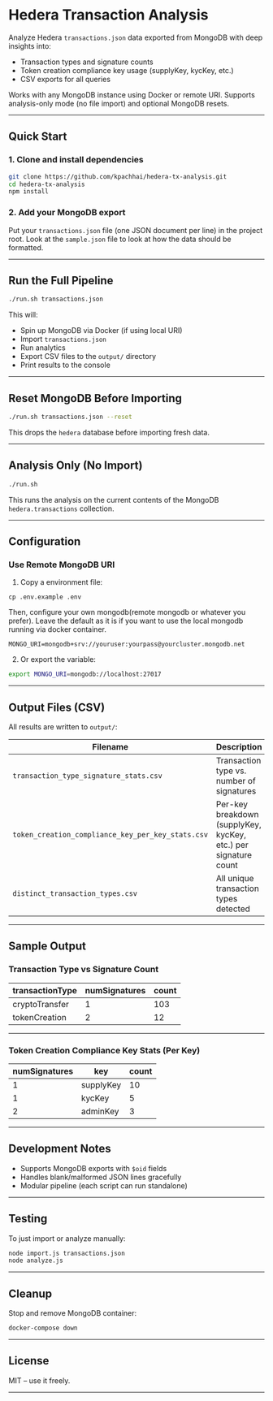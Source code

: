 # Hedera Transaction Analysis

Analyze Hedera `transactions.json` data exported from MongoDB with deep insights into:

- Transaction types and signature counts
- Token creation compliance key usage (supplyKey, kycKey, etc.)
- CSV exports for all queries

Works with any MongoDB instance using Docker or remote URI. Supports analysis-only mode (no file import) and optional MongoDB resets.

---

## Quick Start

### 1. Clone and install dependencies

```bash
git clone https://github.com/kpachhai/hedera-tx-analysis.git
cd hedera-tx-analysis
npm install
```

### 2. Add your MongoDB export

Put your `transactions.json` file (one JSON document per line) in the project root. Look at the `sample.json` file to look at how the data should be formatted.

---

## Run the Full Pipeline

```bash
./run.sh transactions.json
```

This will:

- Spin up MongoDB via Docker (if using local URI)
- Import `transactions.json`
- Run analytics
- Export CSV files to the `output/` directory
- Print results to the console

---

## Reset MongoDB Before Importing

```bash
./run.sh transactions.json --reset
```

This drops the `hedera` database before importing fresh data.

---

## Analysis Only (No Import)

```bash
./run.sh
```

This runs the analysis on the current contents of the MongoDB `hedera.transactions` collection.

---

## Configuration

### Use Remote MongoDB URI

1. Copy a environment file:

```
cp .env.example .env
```

Then, configure your own mongodb(remote mongodb or whatever you prefer). Leave the default as it is if you want to use the local mongodb running via docker container.

```
MONGO_URI=mongodb+srv://youruser:yourpass@yourcluster.mongodb.net
```

2. Or export the variable:

```bash
export MONGO_URI=mongodb://localhost:27017
```

---

## Output Files (CSV)

All results are written to `output/`:

| Filename                                          | Description                                                     |
| ------------------------------------------------- | --------------------------------------------------------------- |
| `transaction_type_signature_stats.csv`            | Transaction type vs. number of signatures                       |
| `token_creation_compliance_key_per_key_stats.csv` | Per-key breakdown (supplyKey, kycKey, etc.) per signature count |
| `distinct_transaction_types.csv`                  | All unique transaction types detected                           |

---

## Sample Output

### Transaction Type vs Signature Count

| transactionType | numSignatures | count |
| --------------- | ------------- | ----- |
| cryptoTransfer  | 1             | 103   |
| tokenCreation   | 2             | 12    |

---

### Token Creation Compliance Key Stats (Per Key)

| numSignatures | key       | count |
| ------------- | --------- | ----- |
| 1             | supplyKey | 10    |
| 1             | kycKey    | 5     |
| 2             | adminKey  | 3     |

---

## Development Notes

- Supports MongoDB exports with `$oid` fields
- Handles blank/malformed JSON lines gracefully
- Modular pipeline (each script can run standalone)

---

## Testing

To just import or analyze manually:

```bash
node import.js transactions.json
node analyze.js
```

---

## Cleanup

Stop and remove MongoDB container:

```bash
docker-compose down
```

---

## License

MIT – use it freely.

---
